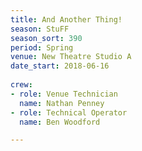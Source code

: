 ```yaml
---
title: And Another Thing!
season: StuFF
season_sort: 390
period: Spring
venue: New Theatre Studio A
date_start: 2018-06-16
  
crew:
- role: Venue Technician
  name: Nathan Penney
- role: Technical Operator
  name: Ben Woodford

---
```

